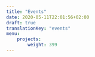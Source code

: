 ```yaml
---
title: "Events"
date: 2020-05-11T22:01:56+02:00
draft: true
translationKey: "events"
menu: 
    projects:
        weight: 399
---
```

